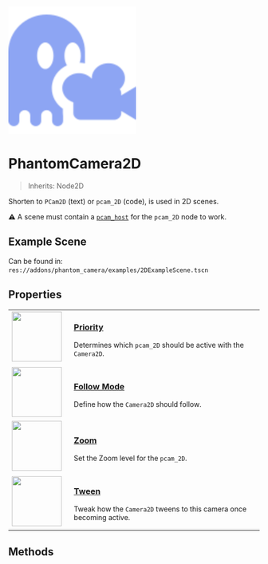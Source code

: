 <img src="../assets/phantom-camera-2D.svg" height="256" width="256"/>

# PhantomCamera2D
> Inherits: Node2D

Shorten to `PCam2D` (text) or `pcam_2D` (code), is used in 2D scenes.

⚠️ A scene must contain a [`pcam_host`](https://github.com/ramokz/phantom-camera/wiki/PhantomCameraHost) for the `pcam_2D` node to work.

## Example Scene
Can be found in: `res://addons/phantom_camera/examples/2DExampleScene.tscn`

## Properties

<table>
  <tr>
    <td width="140">
      <a href="https://github.com/ramokz/phantom-camera/wiki/Properties:-Priority-(2D-&-3D)">
        <img src="https://github.com/ramokz/phantom-camera/blob/94cd88bac148e4d2f2e53bb0b3f370827d14fc4d/.github/assets/Icon-Priority.svg" width="100" height="100"/>
      </a>
    </td>
    <td width="1200">
      <h3>
        <a href="https://github.com/ramokz/phantom-camera/wiki/Properties:-Priority-(2D-&-3D)">Priority</a>
      </h3>
      <p>
        Determines which <code>pcam_2D</code> should be active with the <code>Camera2D</code>.
      </p>
    </td>
  </tr>
  <tr>
    <td width="140">
      <a href="https://github.com/ramokz/phantom-camera/wiki/Properties:-Follow-(2D-&-3D)">
        <img src="https://github.com/ramokz/phantom-camera/blob/94cd88bac148e4d2f2e53bb0b3f370827d14fc4d/.github/assets/Icon-Follow.svg" width="100" height="100"/>
      </a>
    </td>
    <td width="1200">
      <h3>
        <a href="https://github.com/ramokz/phantom-camera/wiki/Properties:-Follow-(2D-&-3D)">Follow Mode</a>
      </h3>
      <p>
        Define how the <code>Camera2D</code> should follow.
      </p>
    </td>
  </tr>
  <tr>
    <td width="140">
      <a href="https://github.com/ramokz/phantom-camera/wiki/Properties:-Zoom-(2D)">
        <img src="https://github.com/ramokz/phantom-camera/blob/94cd88bac148e4d2f2e53bb0b3f370827d14fc4d/.github/assets/Icon-Zoom.svg" width="100" height="100"/>
      </a>
    </td>
    <td width="1200">
      <h3>
        <a href="https://github.com/ramokz/phantom-camera/wiki/Properties:-Zoom-(2D)">Zoom</a>
      </h3>
      <p>
        Set the Zoom level for the <code>pcam_2D</code>.
      </p>
    </td>
  </tr>
  <tr>
    <td width="140">
      <a href="https://github.com/ramokz/phantom-camera/wiki/Properties:-Tween-(2D-&-3D)">
        <img src="https://github.com/ramokz/phantom-camera/blob/94cd88bac148e4d2f2e53bb0b3f370827d14fc4d/.github/assets/Icon-Tween.svg" width="100" height="100"/>
      </a>
    </td>
    <td width="1200">
      <h3>
        <a href="https://github.com/ramokz/phantom-camera/wiki/Properties:-Tween-(2D-&-3D)">Tween</a>
      </h3>
      <p>
        Tweak how the <code>Camera2D</code> tweens to this camera once becoming active.
      </p>
    </td>
    </tr>
</table>

## Methods

<!--@include: ./parts/phantom-camera-methods.md-->